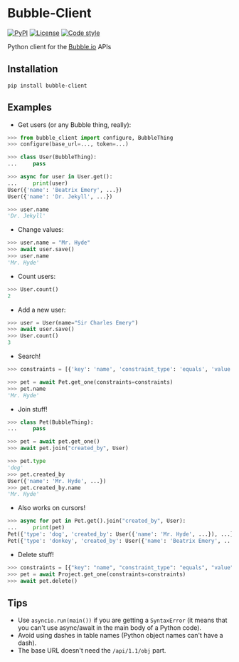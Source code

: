 [Bubble.io]: https://bubble.io/

Bubble-Client
=============

[![PyPI](https://img.shields.io/pypi/v/bubble-client.svg)](https://pypi.org/project/bubble-client)
[![License](https://img.shields.io/github/license/Refty/bubble-client)](LICENSE)
[![Code style](https://img.shields.io/badge/code%20style-black-black)](https://github.com/ambv/black)

Python client for the [Bubble.io][] APIs

Installation
------------

```shell
pip install bubble-client
```

Examples
--------

* Get users (or any Bubble thing, really):

```python
>>> from bubble_client import configure, BubbleThing
>>> configure(base_url=..., token=...)

>>> class User(BubbleThing):
...     pass

>>> async for user in User.get():
...     print(user)
User({'name': 'Beatrix Emery', ...})
User({'name': 'Dr. Jekyll', ...})

>>> user.name
'Dr. Jekyll'
```

* Change values:

```python
>>> user.name = "Mr. Hyde"
>>> await user.save()
>>> user.name
'Mr. Hyde'
```

* Count users:

```python
>>> User.count()
2
```

* Add a new user:

```python
>>> user = User(name="Sir Charles Emery")
>>> await user.save()
>>> User.count()
3
```

* Search!

```python
>>> constraints = [{'key': 'name', 'constraint_type': 'equals', 'value': 'Mr. Hyde'}]

>>> pet = await Pet.get_one(constraints=constraints)
>>> pet.name
'Mr. Hyde'
```

* Join stuff!

```python
>>> class Pet(BubbleThing):
...     pass

>>> pet = await pet.get_one()
>>> await pet.join("created_by", User)

>>> pet.type
'dog'
>>> pet.created_by
User({'name': 'Mr. Hyde', ...})
>>> pet.created_by.name
'Mr. Hyde'
```

* Also works on cursors!

```python
>>> async for pet in Pet.get().join("created_by", User):
...     print(pet)
Pet({'type': 'dog', 'created_by': User({'name': 'Mr. Hyde', ...}), ...})
Pet({'type': 'donkey', 'created_by': User({'name': 'Beatrix Emery', ...}), ...})
```

* Delete stuff!

```python
>>> constraints = [{"key": "name", "constraint_type": "equals", "value": "Beatrix Emery"}]
>>> pet = await Project.get_one(constraints=constraints)
>>> await pet.delete()
```

Tips
----

* Use `asyncio.run(main())` if you are getting a `SyntaxError` (it means that you can't use
  async/await in the main body of a Python code).
* Avoid using dashes in table names (Python object names can't have a dash).
* The base URL doesn't need the `/api/1.1/obj` part.
